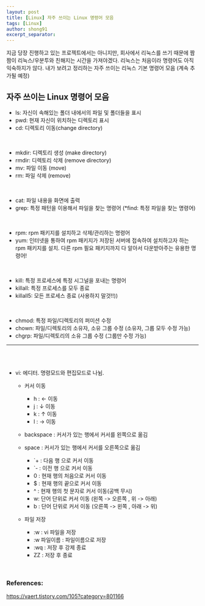```yaml
---
layout: post
title: [Linux] 자주 쓰이는 Linux 명령어 모음
tags: [Linux]
author: shong91
excerpt_separator: 
---
```


지금 당장 진행하고 있는 프로젝트에서는 아니지만, 회사에서 리눅스를 쓰기 때문에 짬짬이 리눅스/우분투와 친해지는 시간을 가져야겠다. 리눅스는 처음이라 명령어도 아직 익숙하지가 않다. 내가 보려고 정리하는 자주 쓰이는 리눅스 기본 명령어 모음 (계속 추가될 예정)

 

## 자주 쓰이는 Linux 명령어 모음
* ls: 자신이 속해있는 폴더 내에서의 파일 및 폴더들을 표시 
* pwd: 현재 자신이 위치하는 디렉토리 표시
* cd: 디렉토리 이동(change directory)
 
<br>

* mkdir: 디렉토리 생성 (make directory)
* rmdir: 디렉토리 삭제 (remove directory)
* mv: 파일 이동 (move)
* rm: 파일 삭제 (remove)

<br>

* cat: 파일 내용을 화면에 출력 
* grep: 특정 패턴을 이용해서 파일을 찾는 명령어 (*find: 특정 파일을 찾는 명령어)

<br>

* rpm: rpm 패키지를 설치하고 삭제/관리하는 명령어
* yum: 인터넷을 통하여 rpm 패키지가 저장된 서버에 접속하여 설치하고자 하는 rpm 패키지를 설치. 다른 rpm 필요 패키지까지 다 알아서 다운받아주는 유용한 명령어! 

<br>

* kill: 특정 프로세스에 특정 시그널을 포내는 명령어 
* killall: 특정 프로세스를 모두 종료
* killall5: 모든 프로세스 종료 (사용하지 말것!!))

<br>

* chmod: 특정 파일/디렉토리의 퍼미션 수정
* chown: 파일/디렉토리의 소유자, 소유 그룹 수정 (소유자, 그룹 모두 수정 가능)
* chgrp: 파일/디렉토리의 소유 그룹 수정 (그룹만 수정 가능)

- - - 

<br><br>
* vi: 에디터. 명령모드와 편집모드로 나뉨. 
    * 커서 이동
        * h : ← 이동
        * j : ↓ 이동
        * k : ↑ 이동
        * l : → 이동

    * backspace : 커서가 있는 행에서 커서를 왼쪽으로 옮김
    * space : 커서가 있는 행에서 커서를 오른쪽으로 옮김
        * `+ : 다음 행 으로 커서 이동
        * `-  : 이전 행 으로 커서 이동
        * 0 :  현재 행의 처음으로 커서 이동
        * $ : 현재 행의 끝으로 커서 이동
        * ^ : 현재 행의 첫 문자로 커서 이동(공백 무시)
        * w: 단어 단위로 커서 이동 (왼쪽 -> 오른쪽 , 위 -> 아래)
        * b : 단어 단위로 커서 이동 (오른쪽 -> 왼쪽 , 아래 -> 위)
    

    * 파일 저장
        * :w : vi 파일을 저장
        * :w 파일이름 : 파일이름으로 저장
        * :wq : 저장 후 강제 종료
        * ZZ : 저장 후 종료
        
<br>

### References:
https://vaert.tistory.com/105?category=801166